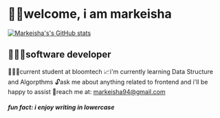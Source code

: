 # 👋🏿welcome, i am markeisha
[![Markeisha's's GitHub stats](https://github-readme-stats.vercel.app/api?username=xokeixo)](https://github.com/xokeixo/github-readme-stats)

## 👩🏾‍💻software developer

👩🏾‍🎓current student at bloomtech 
📈i'm currently learning Data Structure and Algorpthms
🔓ask me about anything related to frontend and i'll be happy to assist
💌reach me at: markeisha94@gmail.com

##### fun fact: i enjoy writing in lowercase 

